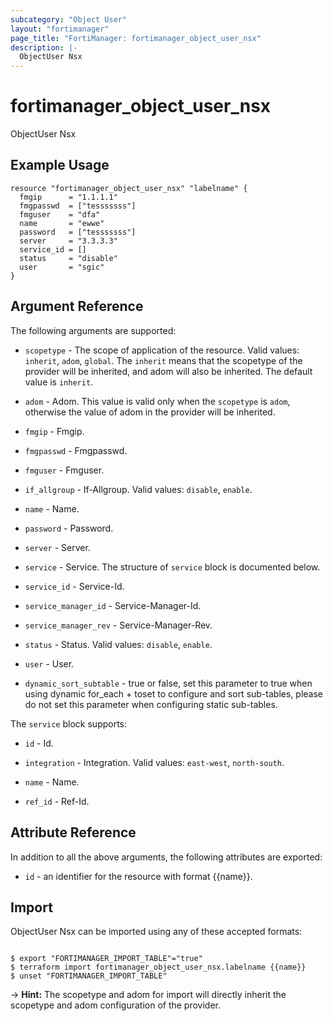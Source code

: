 ```yaml
---
subcategory: "Object User"
layout: "fortimanager"
page_title: "FortiManager: fortimanager_object_user_nsx"
description: |-
  ObjectUser Nsx
---
```


# fortimanager_object_user_nsx
ObjectUser Nsx

## Example Usage

```hcl
resource "fortimanager_object_user_nsx" "labelname" {
  fmgip      = "1.1.1.1"
  fmgpasswd  = ["tesssssss"]
  fmguser    = "dfa"
  name       = "ewwe"
  password   = ["tesssssss"]
  server     = "3.3.3.3"
  service_id = []
  status     = "disable"
  user       = "sgic"
}
```

## Argument Reference


The following arguments are supported:

* `scopetype` - The scope of application of the resource. Valid values: `inherit`, `adom`, `global`. The `inherit` means that the scopetype of the provider will be inherited, and adom will also be inherited. The default value is `inherit`.
* `adom` - Adom. This value is valid only when the `scopetype` is `adom`, otherwise the value of adom in the provider will be inherited.

* `fmgip` - Fmgip.
* `fmgpasswd` - Fmgpasswd.
* `fmguser` - Fmguser.
* `if_allgroup` - If-Allgroup. Valid values: `disable`, `enable`.

* `name` - Name.
* `password` - Password.
* `server` - Server.
* `service` - Service. The structure of `service` block is documented below.
* `service_id` - Service-Id.
* `service_manager_id` - Service-Manager-Id.
* `service_manager_rev` - Service-Manager-Rev.
* `status` - Status. Valid values: `disable`, `enable`.

* `user` - User.
* `dynamic_sort_subtable` - true or false, set this parameter to true when using dynamic for_each + toset to configure and sort sub-tables, please do not set this parameter when configuring static sub-tables.

The `service` block supports:

* `id` - Id.
* `integration` - Integration. Valid values: `east-west`, `north-south`.

* `name` - Name.
* `ref_id` - Ref-Id.


## Attribute Reference

In addition to all the above arguments, the following attributes are exported:
* `id` - an identifier for the resource with format {{name}}.

## Import

ObjectUser Nsx can be imported using any of these accepted formats:
```

$ export "FORTIMANAGER_IMPORT_TABLE"="true"
$ terraform import fortimanager_object_user_nsx.labelname {{name}}
$ unset "FORTIMANAGER_IMPORT_TABLE"
```
-> **Hint:** The scopetype and adom for import will directly inherit the scopetype and adom configuration of the provider.
